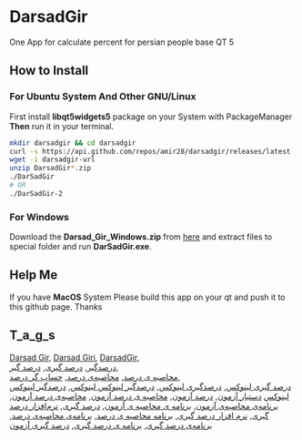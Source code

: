 # DarsadGir
One App for calculate percent for persian people base QT 5
## How to Install
### For Ubuntu System And Other GNU/Linux
First install **libqt5widgets5** package on your System with PackageManager  
**Then** run it in your terminal.
```sh
mkdir darsadgir && cd darsadgir
curl -s https://api.github.com/repos/amir28/darsadgir/releases/latest | grep browser_download_url | cut -d '"' -f 4 | grep Linux > darsadgir-url
wget -i darsadgir-url
unzip DarsadGir*.zip
./DarSadGir
# OR
./DarSadGir-2
```
### For Windows
Download the **Darsad_Gir_Windows.zip** from
[here](https://github.com/amir28/darsadgir/releases/latest) 
and extract files to special folder and run **DarSadGir.exe**.
## Help Me
If you have **MacOS** System Please build this app on your qt and push it to this github page. Thanks

## T_a_g_s
[Darsad Gir](https://github.com/amir28/darsadgir),
[Darsad Giri](https://github.com/amir28/darsadgir),
[DarsadGir](https://github.com/amir28/darsadgir),  
[درصدگیر](https://github.com/amir28/darsadgir),
[درصد گیری](https://github.com/amir28/darsadgir),
[درصد گیر](https://github.com/amir28/darsadgir),  
[محاصبه ی درصد](https://github.com/amir28/darsadgir),
[محاصبه‌ی درصد](https://github.com/amir28/darsadgir),
[حساب گر درصد](https://github.com/amir28/darsadgir),  
[درصد گیری لینوکس](https://github.com/amir28/darsadgir),
[درصدگیری لینوکس](https://github.com/amir28/darsadgir),
[درصدگیر لینوکس لینوکس](https://github.com/amir28/darsadgir),
[درصدگیر لینوکس لینوکس](https://github.com/amir28/darsadgir)
[دستیار آزمون](https://github.com/amir28/darsadgir),
[درصد آزمون](https://github.com/amir28/darsadgir),
[محاصبه ی درصد آزمون](https://github.com/amir28/darsadgir),
[محاصبه‌ی درصد آزمون](https://github.com/amir28/darsadgir),
[برنامه‌ی محاصبه‌ی آزمون](https://github.com/amir28/darsadgir),
[برنامه ی محاصبه ی آزمون](https://github.com/amir28/darsadgir),
[درصد گیری](https://github.com/amir28/darsadgir),
[نرم‌افزار درصد گیری](https://github.com/amir28/darsadgir),
[نرم افزار درصد گیری](https://github.com/amir28/darsadgir),
[برنامه محاصبه ی درصد](https://github.com/amir28/darsadgir),
[برنامه‌ی محاصبه‌ی درصد](https://github.com/amir28/darsadgir),
[برنامه‌ی درصد گیری](https://github.com/amir28/darsadgir),
[برنامه ی درصد گیری](https://github.com/amir28/darsadgir),
[درصد گیری آزمون](https://github.com/amir28/darsadgir)
